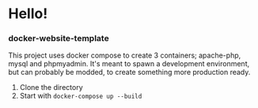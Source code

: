 # Hello!

### docker-website-template
This project uses docker compose to create 3 containers; apache-php, mysql and phpmyadmin. It's meant to spawn a development environment, but can probably be modded, to create something more production ready.

1. Clone the directory
2. Start with `docker-compose up --build`
